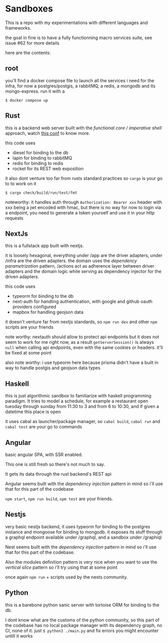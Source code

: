 # Sandboxes

This is a repo with my experimentations with different languages and frameworks.

the goal in fine is to have a fully functionning macro services suite, see issue #62 for more details

here are the contents:

## root

you'll find a docker compose file to launch all the services i need for the infra, for now a postgres/postgis, a rabbitMQ, a redis, a mongodb and its mongo-express. run it with a 

```
$ docker compose up
```

## Rust

this is a backend web server built with the _functional core / imperative shell_ approach, watch [this conf](https://www.youtube.com/watch?v=P1vES9AgfC4) to know more.

this code uses
- diesel for binding to the db
- lapin for binding to rabbitMQ
- redis for binding to redis
- rocket for its REST web exposition

it also dont venture too far from rusts standard practices so `cargo` is your go to to work on it

```
$ cargo check/build/run/test/fmt
```

noteworthy: it handles auth through `Authorization: Bearer xxx` header with xxx being a jwt encoded with hmac, but there is no way for now to login via a endpoint, you need to generate a token yourself and use it in your http requests

## NextJs

this is a fullstack app built with nextjs.

it is loosely hexagonal, everything under /app are the driver adapters, under /infra are the driven adapters. the domain uses the _dependency parametrization_ pattern, /actions act as adherence layer between driver adapters and the domain logic while serving as dependency injector for the driven adapters.

this code uses
- typeorm for binding to the db
- next-auth for handling authentication, with google and github oauth providers configured
- mapbox for handling geojson data

it doesn't venture far from nextjs standards, so `npm run dev` and other `npm` scripts are your friends

note worthy: nextauth should allow to protect api endpoints but it does not seem to work for me right now, as a result `getServerSession()` is always `null` when calling api endpoints, even with the same cookies or headers. it'll be fixed at some point

also note worthy: i use typeorm here because prisma didn't have a built in way to handle postgis and geojson data types

## Haskell

this is just algorithmic sandbox to familiarize with haskell programming paradigm. It tries to model a schedule, for example a restaurant open tuesday through sunday from 11:30 to 3 and from 6 to 10:30, and if given a datetime this place is open

it uses cabal as launcher/package manager, so `cabal build`, `cabal run` and `cabal test` are your go to commands

## Angular

basic angular SPA, with SSR enabled.

This one is still fresh so there's not much to say.

It gets its data through the rust backend's REST api

Angular seems built with the _dependency injection_ pattern in mind so i'll use that for this part of the codebase

`npm start`, `npm run build`, `npm test` are your friends.

## Nestjs

very basic nestjs backend, it uses typeorm for binding to the postgres instance and mongoose for binding to mongodb. it exposes its stuff through a graphql endpoint available under /graphql, and a sandbox under /graphiql

Nest seems built with the _dependency injection_ pattern in mind so i'll use that for this part of the codebase.

Also the modules definition pattern is very nice when you want to use the _vertical slice_ pattern so i'll try using that at some point

once again `npm run` + scripts used by the nests community.

## Python

this is a barebone python sanic server with tortoise ORM for binding to the db.

I dont know what are the customs of the python community, so this part of the codebase has no local package manager with its dependency graph, no CI, none of it. just `$ python3 ./main.py` and fix errors you might encounter untill it works
